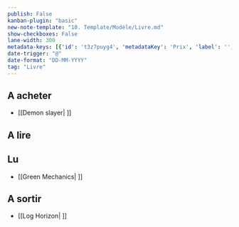 ```yaml
---
publish: False
kanban-plugin: "basic"
new-note-template: "10. Template/Modèle/Livre.md"
show-checkboxes: False
lane-width: 300
metadata-keys: [{'id': 't3z7puyg4', 'metadataKey': 'Prix', 'label': '', 'shouldHideLabel': False, 'containsMarkdown': True}, {'id': 'rmxr9gwus', 'metadataKey': 'Possédé', 'label': '', 'shouldHideLabel': False, 'containsMarkdown': False}, {'id': '1wz70jqmn', 'metadataKey': 'Tome', 'label': 'À acheter', 'shouldHideLabel': False, 'containsMarkdown': True}, {'id': 'xjrscerb3', 'metadataKey': 'Avis', 'label': '', 'shouldHideLabel': False, 'containsMarkdown': True}, {'id': 'qqdk1v2r7', 'metadataKey': 'Sortie', 'label': '📆', 'shouldHideLabel': False, 'containsMarkdown': True}, {'id': '4z9v85oh2', 'metadataKey': 'type', 'label': 'Type', 'shouldHideLabel': False, 'containsMarkdown': True}, {'id': 'if31y8cqx', 'metadataKey': 'Envie', 'label': '', 'shouldHideLabel': False, 'containsMarkdown': False}]
date-trigger: "@"
date-format: "DD-MM-YYYY"
tag: "Livre"
---
```

## A acheter

- [[Demon slayer| ]]


## A lire



## Lu

- [[Green Mechanics| ]]


## A sortir

- [[Log Horizon| ]]